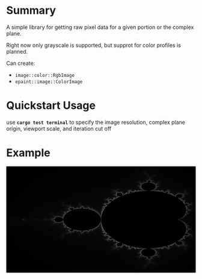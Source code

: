 # Summary
A simple library for getting raw pixel data for a given portion or the complex plane.

Right now only grayscale is supported, but supprot for color profiles is planned.

Can create: 
- <a src="https://docs.rs/image/latest/image/type.RgbImage.html">`image::color::RgbImage`</a>
- <a src="https://docs.rs/epaint/latest/epaint/image/struct.ColorImage.html">`epaint::image::ColorImage`</a>

# Quickstart Usage
use <b>`cargo test terminal`</b> to specify the image resolution, complex plane origin, viewport scale, and iteration cut off

# Example
<img src="mandlebrot.png">
